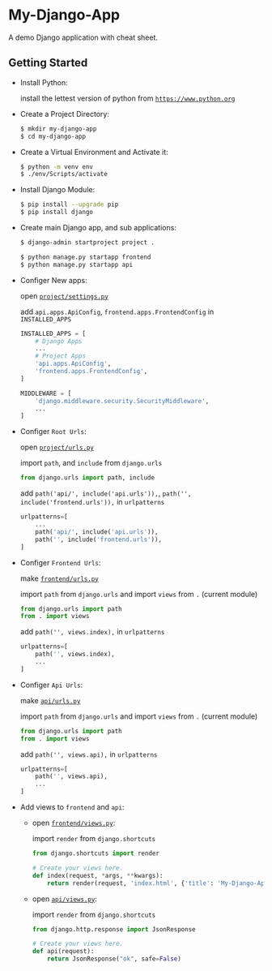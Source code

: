 # My-Django-App

A demo Django application with cheat sheet.

## Getting Started

- Install Python:

  install the lettest version of python from [`https://www.python.org`](https://www.python.org/downloads/)

- Create a Project Directory:

  ```bash
  $ mkdir my-django-app
  $ cd my-django-app
  ```

- Create a Virtual Environment and Activate it:

  ```bash
  $ python -m venv env
  $ ./env/Scripts/activate
  ```

- Install Django Module:

  ```bash
  $ pip install --upgrade pip
  $ pip install django
  ```

- Create main Django app, and sub applications:

  ```bash
  $ django-admin startproject project .
  ```

  ```bash
  $ python manage.py startapp frontend
  $ python manage.py startapp api
  ```

- Configer New apps:

  open [`project/settings.py`](./project/settings.py)

  add `api.apps.ApiConfig`, `frontend.apps.FrontendConfig` in `INSTALLED_APPS`

  ```python
  INSTALLED_APPS = [
      # Django Apps
      ...
      # Project Apps
      'api.apps.ApiConfig',
      'frontend.apps.FrontendConfig',
  ]

  MIDDLEWARE = [
      'django.middleware.security.SecurityMiddleware',
      ...
  ]
  ```

- Configer `Root Urls`:

  open [`project/urls.py`](./project/urls.py)

  import `path`, and `include` from `django.urls`

  ```python
  from django.urls import path, include
  ```

  add `path('api/', include('api.urls')),`, `path('', include('frontend.urls')),` in `urlpatterns`

  ```python
  urlpatterns=[
      ...
      path('api/', include('api.urls')),
      path('', include('frontend.urls')),
  ]
  ```

- Configer `Frontend Urls`:

  make [`frontend/urls.py`](./frontend/urls.py)

  import `path` from `django.urls` and import `views` from `.` (current module)

  ```python
  from django.urls import path
  from . import views
  ```

  add `path('', views.index),` in `urlpatterns`

  ```python
  urlpatterns=[
      path('', views.index),
      ...
  ]
  ```

- Configer `Api Urls`:

  make [`api/urls.py`](./frontend/urls.py)

  import `path` from `django.urls` and import `views` from `.` (current module)

  ```python
  from django.urls import path
  from . import views
  ```

  add `path('', views.api),` in `urlpatterns`

  ```python
  urlpatterns=[
      path('', views.api),
      ...
  ]
  ```

- Add views to `frontend` and `api`:

  - open [`frontend/views.py`](./frontend/views.py):

    import `render` from `django.shortcuts`

    ```python
    from django.shortcuts import render
    ```

    ```python
    # Create your views here.
    def index(request, *args, **kwargs):
        return render(request, 'index.html', {'title': 'My-Django-App'})
    ```

  - open [`api/views.py`](./frontend/views.py):

    import `render` from `django.shortcuts`

    ```python
    from django.http.response import JsonResponse
    ```

    ```python
    # Create your views here.
    def api(request):
        return JsonResponse("ok", safe=False)
    ```
